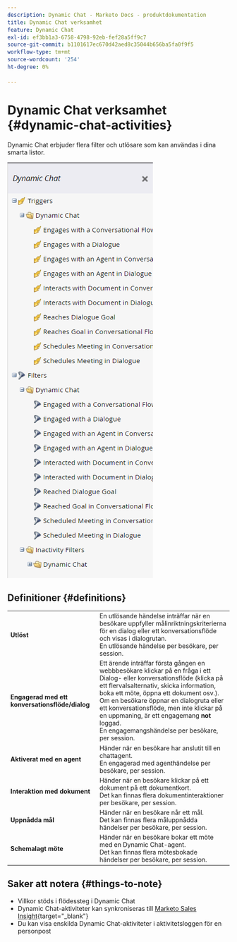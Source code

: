```yaml
---
description: Dynamic Chat - Marketo Docs - produktdokumentation
title: Dynamic Chat verksamhet
feature: Dynamic Chat
exl-id: ef3bb1a3-6758-4798-92eb-fef28a5ff9c7
source-git-commit: b1101617ec670d42aed8c35044b656ba5fa0f9f5
workflow-type: tm+mt
source-wordcount: '254'
ht-degree: 0%

---
```


# Dynamic Chat verksamhet {#dynamic-chat-activities}

Dynamic Chat erbjuder flera filter och utlösare som kan användas i dina smarta listor.

![](assets/dynamic-chat-activities-1.png)

## Definitioner {#definitions}

<table>
<thead>
<tbody>
  <tr>
    <td><b>Utlöst</b></td>
    <td>En utlösande händelse inträffar när en besökare uppfyller målinriktningskriterierna för en dialog eller ett konversationsflöde och visas i dialogrutan.
    <br>En utlösande händelse per besökare, per session.</td>
  </tr>
  <tr>
    <td><b>Engagerad med ett konversationsflöde/dialog</b></td>
    <td>Ett ärende inträffar första gången en webbbesökare klickar på en fråga i ett Dialog- eller konversationsflöde (klicka på ett flervalsalternativ, skicka information, boka ett möte, öppna ett dokument osv.). Om en besökare öppnar en dialogruta eller ett konversationsflöde, men inte klickar på en uppmaning, är ett engagemang <b>not</b> loggad. 
    <br>En engagemangshändelse per besökare, per session.</td>
  </tr>
   <tr>
    <td><b>Aktiverat med en agent</b></td>
    <td>Händer när en besökare har anslutit till en chattagent.
    <br>En engagerad med agenthändelse per besökare, per session.</td>
  </tr>
  <tr>
    <td><b>Interaktion med dokument</b></td>
    <td>Händer när en besökare klickar på ett dokument på ett dokumentkort.
    <br>Det kan finnas flera dokumentinteraktioner per besökare, per session.</td>
  </tr>
  <tr>
    <td><b>Uppnådda mål</b></td>
    <td>Händer när en besökare når ett mål. <br>Det kan finnas flera måluppnådda händelser per besökare, per session.</td>
  </tr>
  <tr>
    <td><b>Schemalagt möte</b></td>
    <td>Händer när en besökare bokar ett möte med en Dynamic Chat-agent.
    <br>Det kan finnas flera mötesbokade händelser per besökare, per session.</td>
  </tr>
</tbody>
</table>

## Saker att notera {#things-to-note}

* Villkor stöds i flödessteg i Dynamic Chat
* Dynamic Chat-aktiviteter kan synkroniseras till [Marketo Sales Insight](/help/marketo/product-docs/marketo-sales-insight/msi-for-salesforce/features/dynamic-chat-integration.md){target="_blank"}
* Du kan visa enskilda Dynamic Chat-aktiviteter i aktivitetsloggen för en personpost
